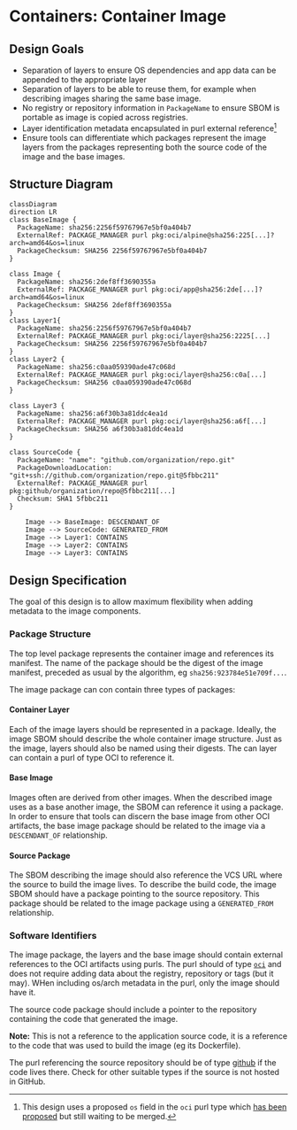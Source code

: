# Containers: Container Image

## Design Goals

* Separation of layers to ensure OS dependencies and app data can be
appended to the appropriate layer
* Separation of layers to be able to reuse them, for example when
describing images  sharing the same base image.
* No registry or repository information in `PackageName` to ensure SBOM
is portable as image is copied across registries.
* Layer identification metadata encapsulated in purl external reference[^1]
* Ensure tools can differentiate which packages represent the image layers
from the packages representing both the source code of the image and the
base images.

[^1]: This design uses a proposed `os` field in the `oci` purl type which
[has been proposed](https://github.com/package-url/purl-spec/pull/179) but
still waiting to be merged.

## Structure Diagram

```mermaid
classDiagram
direction LR
class BaseImage {
  PackageName: sha256:2256f59767967e5bf0a404b7
  ExternalRef: PACKAGE_MANAGER purl pkg:oci/alpine@sha256:225[...]?arch=amd64&os=linux
  PackageChecksum: SHA256 2256f59767967e5bf0a404b7
}

class Image {
  PackageName: sha256:2def8ff3690355a
  ExternalRef: PACKAGE_MANAGER purl pkg:oci/app@sha256:2de[...]?arch=amd64&os=linux
  PackageChecksum: SHA256 2def8ff3690355a
}
class Layer1{
  PackageName: sha256:2256f59767967e5bf0a404b7
  ExternalRef: PACKAGE_MANAGER purl pkg:oci/layer@sha256:2225[...]
  PackageChecksum: SHA256 2256f59767967e5bf0a404b7
}
class Layer2 {
  PackageName: sha256:c0aa059390ade47c068d
  ExternalRef: PACKAGE_MANAGER purl pkg:oci/layer@sha256:c0a[...]
  PackageChecksum: SHA256 c0aa059390ade47c068d
}

class Layer3 {
  PackageName: sha256:a6f30b3a81ddc4ea1d
  ExternalRef: PACKAGE_MANAGER purl pkg:oci/layer@sha256:a6f[...]
  PackageChecksum: SHA256 a6f30b3a81ddc4ea1d
}

class SourceCode {
  PackageName: "name": "github.com/organization/repo.git"
  PackageDownloadLocation: "git+ssh://github.com/organization/repo.git@5fbbc211"
  ExternalRef: PACKAGE_MANAGER purl pkg:github/organization/repo@5fbbc211[...]
  Checksum: SHA1 5fbbc211
}

    Image --> BaseImage: DESCENDANT_OF
    Image --> SourceCode: GENERATED_FROM
    Image --> Layer1: CONTAINS
    Image --> Layer2: CONTAINS
    Image --> Layer3: CONTAINS

```

## Design Specification

The goal of this design is to allow maximum flexibility when adding metadata
to the image components.

### Package Structure

The top level package represents the container image and references its manifest.
The name of the package should be the digest of the image manifest, preceded as
usual by the algorithm, eg `sha256:923784e51e709f...`.

The image package can con contain three types of packages:

#### Container Layer

Each of the image layers should be represented in a package. Ideally, the image
SBOM should describe the whole container image structure. Just as the image,
layers should also be named using their digests. The can layer can contain a
purl of type OCI to reference it.

#### Base Image

Images often are derived from other images. When the described image uses as a
base another image, the SBOM can reference it using a package. In order to ensure
that tools can discern the base image from other OCI artifacts, the base image
package should be related to the image via a `DESCENDANT_OF` relationship.

#### Source Package

The SBOM describing the image should also reference the VCS URL where the source
to build the image lives. To describe the build code, the image SBOM should have
a package pointing to the source repository. This package should be related to the
image package using a `GENERATED_FROM` relationship.

### Software Identifiers

The image package, the layers and the base image should contain external references
to the OCI artifacts using purls. The purl should of type [`oci`](https://github.com/package-url/purl-spec/blob/master/PURL-TYPES.rst#oci) and does not require adding data about the registry,
repository or tags (but it may). WHen including os/arch metadata in the purl, only
the image should have it.

The source code package should include a pointer to the repository containing the
code that generated the image.

**Note:** This is not a reference to the application source code, it is a reference
to the code that was used to build the image (eg its Dockerfile).

The purl referencing the source repository should be of type [github](https://github.com/package-url/purl-spec/blob/master/PURL-TYPES.rst#github) if the code lives there. Check for other
suitable types if the source is not hosted in GitHub.  
